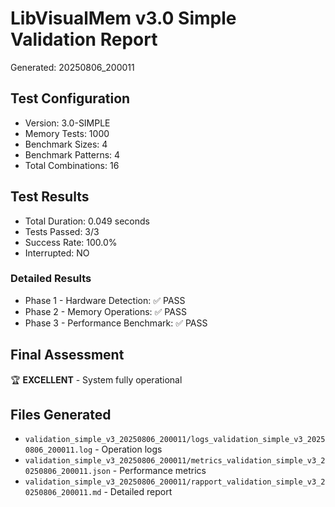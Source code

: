 # LibVisualMem v3.0 Simple Validation Report
Generated: 20250806_200011

## Test Configuration
- Version: 3.0-SIMPLE
- Memory Tests: 1000
- Benchmark Sizes: 4
- Benchmark Patterns: 4
- Total Combinations: 16

## Test Results
- Total Duration: 0.049 seconds
- Tests Passed: 3/3
- Success Rate: 100.0%
- Interrupted: NO

### Detailed Results
- Phase 1 - Hardware Detection: ✅ PASS
- Phase 2 - Memory Operations: ✅ PASS
- Phase 3 - Performance Benchmark: ✅ PASS

## Final Assessment
🏆 **EXCELLENT** - System fully operational

## Files Generated
- `validation_simple_v3_20250806_200011/logs_validation_simple_v3_20250806_200011.log` - Operation logs
- `validation_simple_v3_20250806_200011/metrics_validation_simple_v3_20250806_200011.json` - Performance metrics
- `validation_simple_v3_20250806_200011/rapport_validation_simple_v3_20250806_200011.md` - Detailed report
